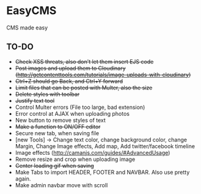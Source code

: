 # EasyCMS
CMS made easy

## TO-DO

 - ~~Check XSS threats, also don't let them insert EJS code~~
 - ~~Post images and upload them to Cloudinary (http://getcontenttools.com/tutorials/image-uploads-with-cloudinary)~~
 - ~~Ctrl+Z should go Back, and Ctrl+Y forward~~
 - ~~Limit files that can be posted with Multer, also the size~~
 - ~~Delete styles with toolbar~~
 - ~~Justify text tool~~
 - Control Multer errors (File too large, bad extension)
 - Error control at AJAX when uploading photos
 - New button to remove styles of text
 - ~~Make a function to ON/OFF editor~~
 - Secure new tab, when saving file
 - [new Tools] -> Change text color, change background color, change Margin, Change Image effects, Add map, Add twitter/facebook timeline
 - Image effects (http://camanjs.com/guides/#AdvancedUsage)
 - Remove resize and crop when uploading image
 - ~~Center loading gif when saving~~
 - Make Tabs to import HEADER, FOOTER and NAVBAR. Also use pretty again.
 - Make admin navbar move with scroll
